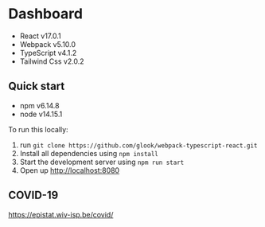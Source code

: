 # Dashboard

-   React v17.0.1
-   Webpack v5.10.0
-   TypeScript v4.1.2
-   Tailwind Css v2.0.2

## Quick start

-   npm v6.14.8
-   node v14.15.1

To run this locally:

1. run `git clone https://github.com/glook/webpack-typescript-react.git`
2. Install all dependencies using `npm install`
3. Start the development server using `npm run start`
4. Open up [http://localhost:8080](http://localhost:8080)

## COVID-19
https://epistat.wiv-isp.be/covid/